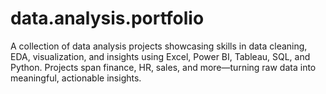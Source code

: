 # data.analysis.portfolio
A collection of data analysis projects showcasing skills in data cleaning, EDA, visualization, and insights using Excel, Power BI, Tableau, SQL, and Python. Projects span finance, HR, sales, and more—turning raw data into meaningful, actionable insights.
